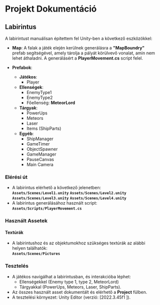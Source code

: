# Projekt Dokumentáció

## Labirintus

A labirintust manuálisan építettem fel Unity-ben a következő eszközökkel:

- **Map**: A falak a játék elején kerülnek generálásra a **"MapBoundry"** prefab segítségével, amely tárolja a pályát körülvevő vonalat, amin nem lehet áthaladni. A generálásért a **PlayerMovement.cs** script felel.

- **Prefabok**:
  - **Játékos**:
    - Player
  - **Ellenségek**:
    - EnemyType1
    - EnemyType2
    - Főellenség: **MeteorLord**
  - **Tárgyak**:
    - PowerUps
    - Meteors
    - Laser
    - Items (ShipParts)
  - **Egyéb**:
    - ShipManager
    - GameTimer
    - ObjectSpawner
    - GameManager
    - PauseCanvas
    - Main Camera

### Elérési út

- A labirintus elérhető a következő jelenetben:  
  **`Assets/Scenes/Level1.unity`**
  **`Assets/Scenes/Level2.unity`**
  **`Assets/Scenes/Level3.unity`**
  **`Assets/Scenes/Level4.unity`**
- A labirintus generálásához használt script:  
  **`Assets/Scripts/PlayerMovement.cs`**

### Használt Assetek

#### Textúrák

- A labirintushoz és az objektumokhoz szükséges textúrák az alábbi helyen találhatók:  
  **`Assets/Scenes/Pictures`**

### Tesztelés

- A játékos navigálhat a labirintusban, és interakcióba léphet:
  - Ellenségekkel (Enemy type 1, type 2, MeteorLord)
  - Tárgyakkal (PowerUps, Meteors, Laser, ShipParts).
- Az összes használt asset dokumentált és elérhető a **Project** fülben.
- A tesztelési környezet: Unity Editor (verzió: [2022.3.45f1 <DX11>]).

